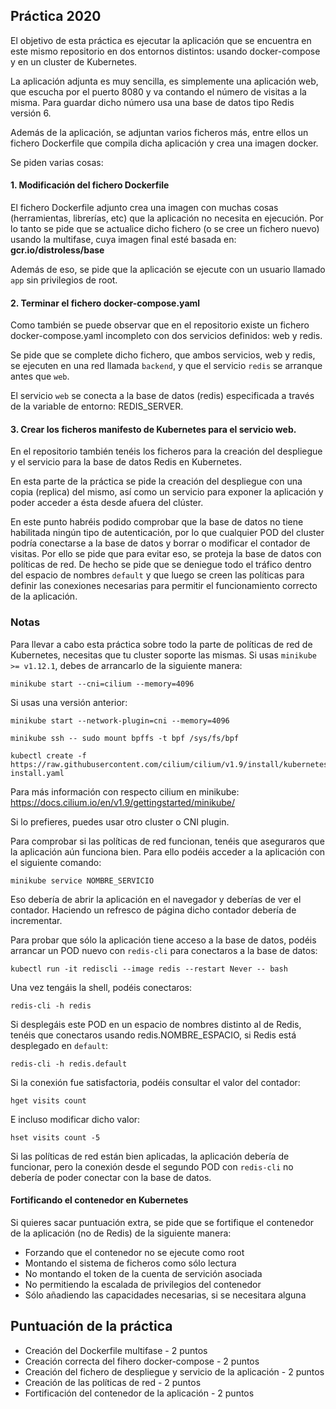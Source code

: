 ## Práctica 2020
 
El objetivo de esta práctica es ejecutar la aplicación que se encuentra en este mismo repositorio en dos entornos distintos: usando docker-compose y en un cluster de Kubernetes.

La aplicación adjunta es muy sencilla, es simplemente una aplicación web, que escucha por el puerto 8080 y va contando el número de visitas a la misma. Para guardar dicho número usa una base de datos tipo Redis versión 6.

Además de la aplicación, se adjuntan varios ficheros más, entre ellos un fichero Dockerfile que compila dicha aplicación y crea una imagen docker.

Se piden varias cosas:


#### 1. Modificación del fichero Dockerfile

El fichero Dockerfile adjunto crea una imagen con muchas cosas (herramientas, librerías, etc) que la aplicación no necesita en ejecución. Por lo tanto se pide que se actualice dicho fichero (o se cree un fichero nuevo) usando la multifase, cuya imagen final esté basada en: **gcr.io/distroless/base**

Además de eso, se pide que la aplicación se ejecute con un usuario llamado `app` sin privilegios de root.

#### 2. Terminar el fichero docker-compose.yaml

Como también se puede observar que en el repositorio existe un fichero docker-compose.yaml incompleto con dos servicios definidos: web y redis.

Se pide que se complete dicho fichero, que ambos servicios, web y redis, se ejecuten en una red llamada `backend`, y que el servicio `redis` se arranque antes que `web`.

El servicio `web` se conecta a la base de datos (redis) especificada a través de la variable de entorno: REDIS_SERVER.

#### 3. Crear los ficheros **manifesto** de Kubernetes para el servicio web.

En el repositorio también tenéis los ficheros para la creación del despliegue y el servicio para la base de datos Redis en Kubernetes.

En esta parte de la práctica se pide la creación del despliegue con una copia (replica) del mismo, así como un servicio para exponer la aplicación y poder acceder a ésta desde afuera del clúster.

En este punto habréis podido comprobar que la base de datos no tiene habilitada ningún tipo de autenticación, por lo que cualquier POD del cluster podría conectarse a la base de datos y borrar o modificar el contador de visitas.
Por ello se pide que para evitar eso, se proteja la base de datos con políticas de red. De hecho se pide que se deniegue todo el tráfico dentro del espacio de nombres `default` y que luego se creen las políticas para definir las conexiones necesarias para permitir el funcionamiento correcto de la aplicación.

### Notas

Para llevar a cabo esta práctica sobre todo la parte de políticas de red de Kubernetes, necesitas que tu cluster soporte las mismas. 
Si usas `minikube >= v1.12.1`, debes de arrancarlo de la siguiente manera:

    minikube start --cni=cilium --memory=4096

Si usas una versión anterior:

    minikube start --network-plugin=cni --memory=4096

    minikube ssh -- sudo mount bpffs -t bpf /sys/fs/bpf

    kubectl create -f https://raw.githubusercontent.com/cilium/cilium/v1.9/install/kubernetes/quick-install.yaml

Para más información con respecto cilium en minikube: https://docs.cilium.io/en/v1.9/gettingstarted/minikube/

Si lo prefieres, puedes usar otro cluster o CNI plugin.

Para comprobar si las políticas de red funcionan, tenéis que aseguraros que la aplicación aún funciona bien. Para ello podéis acceder a la aplicación con el siguiente comando:

    minikube service NOMBRE_SERVICIO

Eso debería de abrir la aplicación en el navegador y deberías de ver el contador. Haciendo un refresco de página dicho contador debería de incrementar.

Para probar que sólo la aplicación tiene acceso a la base de datos, podéis arrancar un POD nuevo con `redis-cli` para conectaros a la base de datos:

    kubectl run -it rediscli --image redis --restart Never -- bash

Una vez tengáis la shell, podéis conectaros:

    redis-cli -h redis

Si desplegáis este POD en un espacio de nombres distinto al de Redis, tenéis que conectaros usando redis.NOMBRE_ESPACIO, si Redis está desplegado en `default`:

    redis-cli -h redis.default

Si la conexión fue satisfactoria, podéis consultar el valor del contador:

    hget visits count

E incluso modificar dicho valor:

    hset visits count -5

Si las políticas de red están bien aplicadas, la aplicación debería de funcionar, pero la conexión desde el segundo POD con `redis-cli` no debería de poder conectar con la base de datos.

#### Fortificando el contenedor en Kubernetes

Si quieres sacar puntuación extra, se pide que se fortifique el contenedor de la aplicación (no de Redis) de la siguiente manera:

- Forzando que el contenedor no se ejecute como root
- Montando el sistema de ficheros como sólo lectura
- No montando el token de la cuenta de servición asociada
- No permitiendo la escalada de privilegios del contenedor
- Sólo añadiendo las capacidades necesarias, si se necesitara alguna

## Puntuación de la práctica

- Creación del Dockerfile multifase - 2 puntos
- Creación correcta del fihero docker-compose - 2 puntos
- Creación del fichero de despliegue y servicio de la aplicación - 2 puntos
- Creación de las políticas de red - 2 puntos
- Fortificación del contenedor de la aplicación - 2 puntos